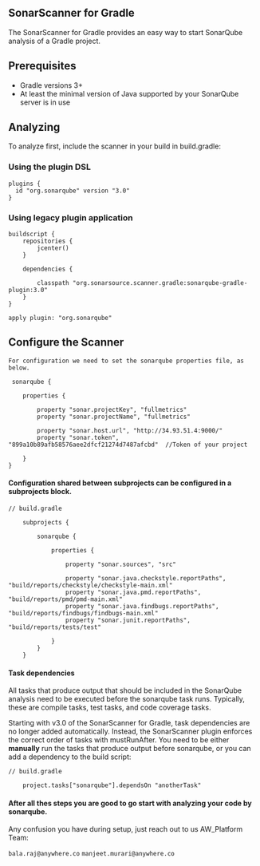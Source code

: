 ## SonarScanner for Gradle

The SonarScanner for Gradle provides an easy way to start SonarQube analysis of a Gradle project. 

## Prerequisites
   - Gradle versions 3+
   - At least the minimal version of Java supported by your SonarQube server is in use 


## Analyzing
To analyze first, include the scanner in your build in build.gradle:

### Using the plugin DSL

```
plugins {
  id "org.sonarqube" version "3.0"
}
```

### Using legacy plugin application
```
buildscript {
    repositories {
        jcenter()
    }

    dependencies {
    
        classpath "org.sonarsource.scanner.gradle:sonarqube-gradle-plugin:3.0"
    }
}

apply plugin: "org.sonarqube"

```

## Configure the Scanner
    For configuration we need to set the sonarqube properties file, as below.

```
 sonarqube {

    properties {

        property "sonar.projectKey", "fullmetrics"
        property "sonar.projectName", "fullmetrics"

        property "sonar.host.url", "http://34.93.51.4:9000/"   
        property "sonar.token", "899a10b89afb58576aee2dfcf21274d7487afcbd"  //Token of your project

    }
}

```


#### Configuration shared between subprojects can be configured in a subprojects block.

```
// build.gradle

    subprojects {

        sonarqube {

            properties {

                property "sonar.sources", "src"

                property "sonar.java.checkstyle.reportPaths", "build/reports/checkstyle/checkstyle-main.xml"
                property "sonar.java.pmd.reportPaths", "build/reports/pmd/pmd-main.xml"
                property "sonar.java.findbugs.reportPaths", "build/reports/findbugs/findbugs-main.xml"
                property "sonar.junit.reportPaths", "build/reports/tests/test"

            }
        }
    }

```

#### Task dependencies

All tasks that produce output that should be included in the SonarQube analysis need to be executed before the sonarqube task runs. Typically, these are compile tasks, test tasks, and code coverage tasks.

Starting with v3.0 of the SonarScanner for Gradle, task dependencies are no longer added automatically. Instead, the SonarScanner plugin enforces the correct order of tasks with mustRunAfter. You need to be either **manually** run the tasks that produce output before sonarqube, or you can add a dependency to the build script:


```
// build.gradle

    project.tasks["sonarqube"].dependsOn "anotherTask"

```


#### After all thes steps you are good to go start with analyzing your code by sonarqube.
Any confusion you have during setup, just reach out to us 
AW_Platform Team:

`bala.raj@anywhere.co`
`manjeet.murari@anywhere.co`



